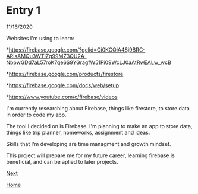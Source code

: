 # Entry 1
11/16/2020

Websites I'm using to learn:

*https://firebase.google.com/?gclid=Cj0KCQiA48j9BRC-ARIsAMQu3WTiZg99MZ3QU2A-NbpwGDd7aL57roK7qe6S9YGragfW51Pi09WcLJ0aAtRwEALw_wcB

*https://firebase.google.com/products/firestore

*https://firebase.google.com/docs/web/setup

*https://www.youtube.com/c/firebase/videos

I'm currently researching about Firebase, things like firestore, to store data in order to code my app.

The tool I decided on is Firebase. I'm planning to make an app to store data, things like trip planner, homeworks, assignment and ideas.

Skills that I'm developing are time managment and growth mindset.

This project will prepare me for my future career, learning firebase is beneficial, and can be aplied to later projects.

[Next](entry02.md)

[Home](../README.md)
